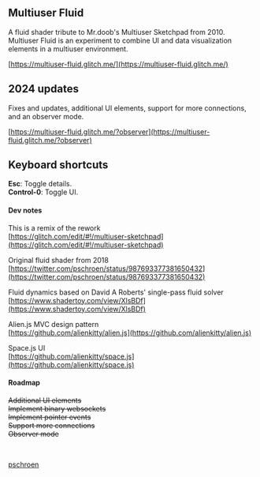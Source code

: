 ## Multiuser Fluid

A fluid shader tribute to Mr.doob's Multiuser Sketchpad from 2010. Multiuser Fluid is an experiment to combine UI and data visualization elements in a multiuser environment.

[https://multiuser-fluid.glitch.me/](https://multiuser-fluid.glitch.me/)

## 2024 updates

Fixes and updates, additional UI elements, support for more connections, and an observer mode.

[https://multiuser-fluid.glitch.me/?observer](https://multiuser-fluid.glitch.me/?observer)

## Keyboard shortcuts

**Esc**: Toggle details.  
**Control-0**: Toggle UI.  

#### Dev notes

This is a remix of the rework  
[https://glitch.com/edit/#!/multiuser-sketchpad](https://glitch.com/edit/#!/multiuser-sketchpad)

Original fluid shader from 2018  
[https://twitter.com/pschroen/status/987693377381650432](https://twitter.com/pschroen/status/987693377381650432)

Fluid dynamics based on David A Roberts' single-pass fluid solver  
[https://www.shadertoy.com/view/XlsBDf](https://www.shadertoy.com/view/XlsBDf)

Alien.js MVC design pattern  
[https://github.com/alienkitty/alien.js](https://github.com/alienkitty/alien.js)

Space.js UI  
[https://github.com/alienkitty/space.js](https://github.com/alienkitty/space.js)

#### Roadmap

~~Additional UI elements~~  
~~Implement binary websockets~~  
~~Implement pointer events~~  
~~Support more connections~~  
~~Observer mode~~  

<br>

[pschroen](https://ufo.ai/)
